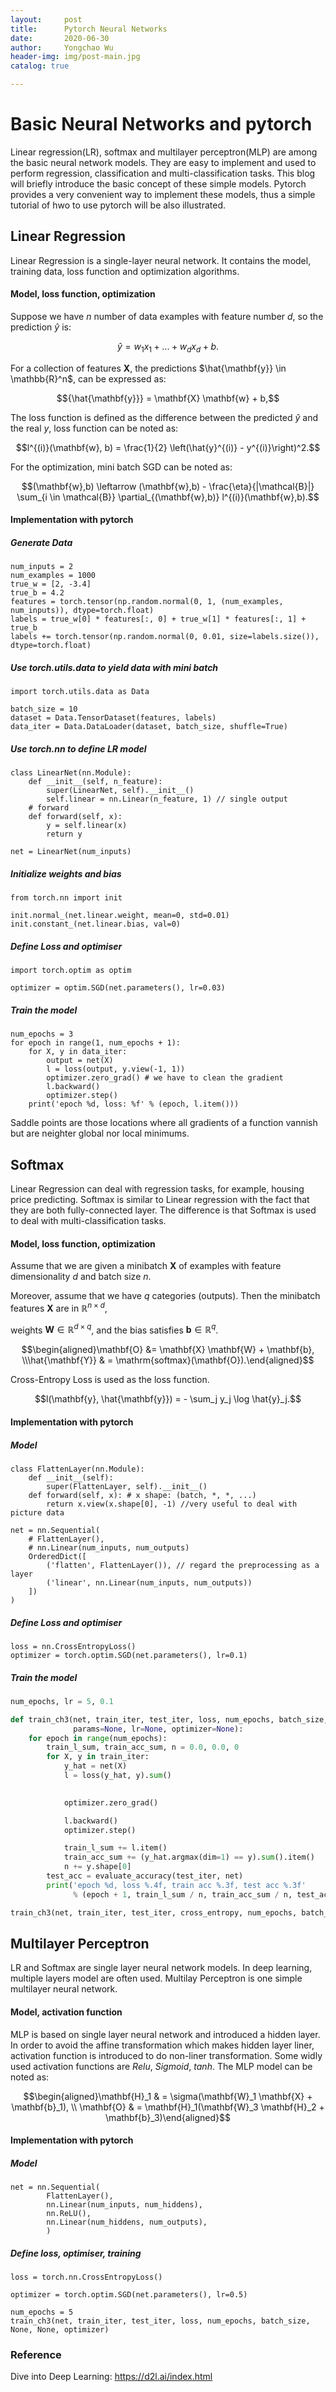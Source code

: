 ```yaml
---
layout:     post
title:      Pytorch Neural Networks
date:       2020-06-30
author:     Yongchao Wu
header-img: img/post-main.jpg
catalog: true

---
```


Basic Neural Networks and pytorch
=================

Linear regression(LR), softmax and multilayer perceptron(MLP) are among the basic neural network models. They are easy to implement and used to perform regression, classification and multi-classification tasks. This blog will briefly introduce the basic concept of these simple models. Pytorch provides a very convenient  way to implement these models, thus a simple tutorial of hwo to use pytorch will be also illustrated. 

Linear Regression
---------------------------------------------------

Linear Regression is a single-layer neural network. It contains the model, training data, loss function and optimization algorithms. 

#### Model, loss function, optimization

Suppose we have $n$ number of data examples with feature number $d$, so the prediction $\hat{y}$ is:

$$\hat{y} = w_1  x_1 + ... + w_d  x_d + b.$$

For a collection of features $\mathbf{X}$, the predictions $\hat{\mathbf{y}} \in \mathbb{R}^n$, can be expressed as:

$${\hat{\mathbf{y}}} = \mathbf{X} \mathbf{w} + b,$$

The loss function is defined as the difference between the predicted $\hat{y}$ and the real $y$, loss function can be noted as:

$$l^{(i)}(\mathbf{w}, b) = \frac{1}{2} \left(\hat{y}^{(i)} - y^{(i)}\right)^2.$$

For the optimization, mini batch SGD can be noted as:

$$(\mathbf{w},b) \leftarrow (\mathbf{w},b) - \frac{\eta}{|\mathcal{B}|} \sum_{i \in \mathcal{B}} \partial_{(\mathbf{w},b)} l^{(i)}(\mathbf{w},b).$$

#### Implementation with pytorch

##### Generate Data

```
num_inputs = 2
num_examples = 1000
true_w = [2, -3.4]
true_b = 4.2
features = torch.tensor(np.random.normal(0, 1, (num_examples, num_inputs)), dtype=torch.float)
labels = true_w[0] * features[:, 0] + true_w[1] * features[:, 1] + true_b
labels += torch.tensor(np.random.normal(0, 0.01, size=labels.size()), dtype=torch.float)
```

##### Use torch.utils.data to yield data with mini batch

```
import torch.utils.data as Data

batch_size = 10
dataset = Data.TensorDataset(features, labels)
data_iter = Data.DataLoader(dataset, batch_size, shuffle=True)
```

##### Use torch.nn to define LR model

```
class LinearNet(nn.Module):
    def __init__(self, n_feature):
        super(LinearNet, self).__init__()
        self.linear = nn.Linear(n_feature, 1) // single output
    # forward 
    def forward(self, x):
        y = self.linear(x)
        return y

net = LinearNet(num_inputs)
```

##### Initialize weights and bias

```
from torch.nn import init

init.normal_(net.linear.weight, mean=0, std=0.01)
init.constant_(net.linear.bias, val=0)  
```

##### Define Loss and optimiser

```
import torch.optim as optim

optimizer = optim.SGD(net.parameters(), lr=0.03)
```

##### Train the model 

```
num_epochs = 3
for epoch in range(1, num_epochs + 1):
    for X, y in data_iter:
        output = net(X)
        l = loss(output, y.view(-1, 1))
        optimizer.zero_grad() # we have to clean the gradient
        l.backward()
        optimizer.step()
    print('epoch %d, loss: %f' % (epoch, l.item()))
```

Saddle points are those locations where all gradients of a function vannish but are neighter global nor local minimums.

Softmax
---------------------------------------------------

Linear Regression can deal with regression tasks, for example, housing price predicting. Softmax is similar to Linear regression with the fact that they are both fully-connected layer. The difference is that Softmax is used to deal with multi-classification tasks. 

#### Model, loss function, optimization

Assume that we are given a minibatch $\mathbf{X}$ of examples with feature dimensionality $d$ and batch size $n$.

Moreover, assume that we have $q$ categories (outputs). Then the minibatch features $\mathbf{X}$ are in $\mathbb{R}^{n \times d}$,

weights $\mathbf{W} \in \mathbb{R}^{d \times q}$, and the bias satisfies $\mathbf{b} \in \mathbb{R}^q$.

$$\begin{aligned}\mathbf{O} &= \mathbf{X} \mathbf{W} + \mathbf{b}, \\\hat{\mathbf{Y}} & = \mathrm{softmax}(\mathbf{O}).\end{aligned}$$  

Cross-Entropy Loss is used as the loss function. 

$$l(\mathbf{y}, \hat{\mathbf{y}}) = - \sum_j y_j \log \hat{y}_j.$$

#### Implementation with pytorch

##### Model

```
class FlattenLayer(nn.Module):
    def __init__(self):
        super(FlattenLayer, self).__init__()
    def forward(self, x): # x shape: (batch, *, *, ...)
        return x.view(x.shape[0], -1) //very useful to deal with picture data
        
net = nn.Sequential(
    # FlattenLayer(),
    # nn.Linear(num_inputs, num_outputs)
    OrderedDict([
        ('flatten', FlattenLayer()), // regard the preprocessing as a layer
        ('linear', nn.Linear(num_inputs, num_outputs))
    ])
)

```

##### Define Loss and optimiser

```
loss = nn.CrossEntropyLoss()
optimizer = torch.optim.SGD(net.parameters(), lr=0.1)
```

##### Train the model

```python
num_epochs, lr = 5, 0.1

def train_ch3(net, train_iter, test_iter, loss, num_epochs, batch_size,
              params=None, lr=None, optimizer=None):
    for epoch in range(num_epochs):
        train_l_sum, train_acc_sum, n = 0.0, 0.0, 0
        for X, y in train_iter:
            y_hat = net(X)
            l = loss(y_hat, y).sum()

            
            optimizer.zero_grad()

            l.backward()
            optimizer.step() 

            train_l_sum += l.item()
            train_acc_sum += (y_hat.argmax(dim=1) == y).sum().item()
            n += y.shape[0]
        test_acc = evaluate_accuracy(test_iter, net)
        print('epoch %d, loss %.4f, train acc %.3f, test acc %.3f'
              % (epoch + 1, train_l_sum / n, train_acc_sum / n, test_acc))

train_ch3(net, train_iter, test_iter, cross_entropy, num_epochs, batch_size, [W, b], lr)
```

Multilayer Perceptron
---------------------------------------------------

LR and Softmax are single layer neural network models. In deep learning, multiple layers model are often used. Multilay Perceptron is one simple multilayer neural network. 

#### Model, activation function

MLP is based on single layer neural network and introduced a hidden layer. In order to avoid the affine transformation which makes hidden layer liner, activation function is introduced to do non-liner transformation. Some widly used activation functions are $Relu$, $Sigmoid$, $tanh$. The MLP model can be noted as:

$$\begin{aligned}\mathbf{H}_1 & = \sigma(\mathbf{W}_1 \mathbf{X} + \mathbf{b}_1), \\ \mathbf{O} & = \mathbf{H}_1(\mathbf{W}_3 \mathbf{H}_2 + \mathbf{b}_3)\end{aligned}$$

#### Implementation with pytorch

##### Model

```
net = nn.Sequential(
        FlattenLayer(),
        nn.Linear(num_inputs, num_hiddens),
        nn.ReLU(),
        nn.Linear(num_hiddens, num_outputs), 
        )
```

##### Define loss, optimiser, training

```
loss = torch.nn.CrossEntropyLoss()

optimizer = torch.optim.SGD(net.parameters(), lr=0.5)

num_epochs = 5
train_ch3(net, train_iter, test_iter, loss, num_epochs, batch_size, None, None, optimizer)
```

### Reference

Dive into Deep Learning: https://d2l.ai/index.html 

